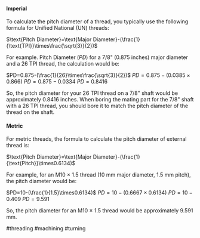 #### Imperial

To calculate the pitch diameter of a thread, you typically use the following formula for Unified National (UN) threads:

$\text{Pitch Diameter}=\text{Major Diameter}-(\frac{1}{\text{TPI}}\times\frac{\sqrt{3}}{2})$

For example. Pitch Diameter ($PD$) for a 7/8" (0.875 inches) major diameter and a 26 TPI thread, the calculation would be:

$PD=0.875-(\frac{1}{26}\times\frac{\sqrt{3}}{2})$
$PD=0.875-(0.0385\times0.866)$
$PD=0.875-0.0334$
$PD=0.8416$

So, the pitch diameter for your 26 TPI thread on a 7/8" shaft would be approximately 0.8416 inches. When boring the mating part for the 7/8" shaft with a 26 TPI thread, you should bore it to match the pitch diameter of the thread on the shaft.

#### Metric

For metric threads, the formula to calculate the pitch diameter of external thread is:

$\text{Pitch Diameter}=\text{Major Diameter}-(\frac{1}{\text{Pitch}}\times0.6134)$

For example, for an M10 $\times$ 1.5 thread (10 mm major diameter, 1.5 mm pitch), the pitch diameter would be:

$PD=10-(\frac{1}{1.5}\times0.6134)$
$PD=10-(0.6667\times0.6134)$
$PD=10-0.409$
$PD=9.591$

So, the pitch diameter for an M10 $\times$ 1.5 thread would be approximately 9.591 mm.


#threading #machining #turning 